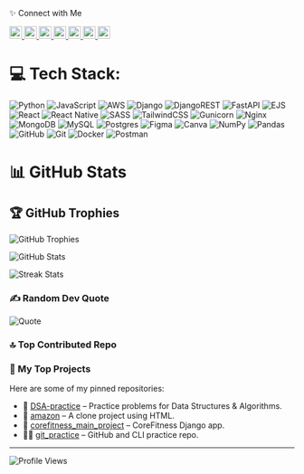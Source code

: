 
✨ Connect with Me
<p align="left"> <a href="https://facebook.com/profile.php?id=61578028623223"> <img src="https://img.shields.io/badge/Facebook-1877F2?style=flat&logo=facebook&logoColor=white" height="22"/> </a> <a href="https://instagram.com/ambady.dileep"> <img src="https://img.shields.io/badge/Instagram-E4405F?style=flat&logo=instagram&logoColor=white" height="22"/> </a> <a href="https://linkedin.com/in/ambady-dileep"> <img src="https://img.shields.io/badge/LinkedIn-0077B5?style=flat&logo=linkedin&logoColor=white" height="22"/> </a> <a href="https://pinterest.com/@ambadydileep17"> <img src="https://img.shields.io/badge/Pinterest-E60023?style=flat&logo=pinterest&logoColor=white" height="22"/> </a> <a href="https://x.com/ambady.dileep"> <img src="https://img.shields.io/badge/X-000000?style=flat&logo=x&logoColor=white" height="22"/> </a> <a href="https://youtube.com/@realambadydileep"> <img src="https://img.shields.io/badge/YouTube-FF0000?style=flat&logo=youtube&logoColor=white" height="22"/> </a> <a href="mailto:ambadydileep.pro@gmail.com"> <img src="https://img.shields.io/badge/Gmail-D14836?style=flat&logo=gmail&logoColor=white" height="22"/> </a> </p>

# 💻 Tech Stack:
![Python](https://img.shields.io/badge/python-3670A0?style=flat-square&logo=python&logoColor=ffdd54) ![JavaScript](https://img.shields.io/badge/javascript-%23323330.svg?style=flat-square&logo=javascript&logoColor=%23F7DF1E) ![AWS](https://img.shields.io/badge/AWS-%23FF9900.svg?style=flat-square&logo=amazon-aws&logoColor=white) ![Django](https://img.shields.io/badge/django-%23092E20.svg?style=flat-square&logo=django&logoColor=white) ![DjangoREST](https://img.shields.io/badge/DJANGO-REST-ff1709?style=flat-square&logo=django&logoColor=white&color=ff1709&labelColor=gray) ![FastAPI](https://img.shields.io/badge/FastAPI-005571?style=flat-square&logo=fastapi) ![EJS](https://img.shields.io/badge/ejs-%23B4CA65.svg?style=flat-square&logo=ejs&logoColor=black) ![React](https://img.shields.io/badge/react-%2320232a.svg?style=flat-square&logo=react&logoColor=%2361DAFB) ![React Native](https://img.shields.io/badge/react_native-%2320232a.svg?style=flat-square&logo=react&logoColor=%2361DAFB) ![SASS](https://img.shields.io/badge/SASS-hotpink.svg?style=flat-square&logo=SASS&logoColor=white) ![TailwindCSS](https://img.shields.io/badge/tailwindcss-%2338B2AC.svg?style=flat-square&logo=tailwind-css&logoColor=white) ![Gunicorn](https://img.shields.io/badge/gunicorn-%298729.svg?style=flat-square&logo=gunicorn&logoColor=white) ![Nginx](https://img.shields.io/badge/nginx-%23009639.svg?style=flat-square&logo=nginx&logoColor=white) ![MongoDB](https://img.shields.io/badge/MongoDB-%234ea94b.svg?style=flat-square&logo=mongodb&logoColor=white) ![MySQL](https://img.shields.io/badge/mysql-4479A1.svg?style=flat-square&logo=mysql&logoColor=white) ![Postgres](https://img.shields.io/badge/postgres-%23316192.svg?style=flat-square&logo=postgresql&logoColor=white) ![Figma](https://img.shields.io/badge/figma-%23F24E1E.svg?style=flat-square&logo=figma&logoColor=white) ![Canva](https://img.shields.io/badge/Canva-%2300C4CC.svg?style=flat-square&logo=Canva&logoColor=white) ![NumPy](https://img.shields.io/badge/numpy-%23013243.svg?style=flat-square&logo=numpy&logoColor=white) ![Pandas](https://img.shields.io/badge/pandas-%23150458.svg?style=flat-square&logo=pandas&logoColor=white) ![GitHub](https://img.shields.io/badge/github-%23121011.svg?style=flat-square&logo=github&logoColor=white) ![Git](https://img.shields.io/badge/git-%23F05033.svg?style=flat-square&logo=git&logoColor=white) ![Docker](https://img.shields.io/badge/docker-%230db7ed.svg?style=flat-square&logo=docker&logoColor=white) ![Postman](https://img.shields.io/badge/Postman-FF6C37?style=flat-square&logo=postman&logoColor=white)

# 📊 GitHub Stats

## 🏆 GitHub Trophies
![GitHub Trophies](https://github-profile-trophy.vercel.app/?username=AmbadyDileep&theme=default&no-frame=false&no-bg=true&margin-w=4)

<!-- Stats -->
![GitHub Stats](https://github-readme-stats.vercel.app/api?username=AmbadyDileep&theme=shadow_green&hide_border=false&count_private=true&show_icons=true)

<!-- Streak -->
![Streak Stats](https://github-readme-streak-stats.herokuapp.com?user=AmbadyDileep&theme=shadow_green&hide_border=false)

### ✍️ Random Dev Quote
![Quote](https://quotes-github-readme.vercel.app/api?type=horizontal&theme=radical)

### 🔝 Top Contributed Repo
### 🚀 My Top Projects

Here are some of my pinned repositories:

- 🧠 [DSA-practice](https://github.com/Ambady-dileep/DSA-practice) – Practice problems for Data Structures & Algorithms.
- 🛒 [amazon](https://github.com/Ambady-dileep/amazon) – A clone project using HTML.
- 💪 [corefitness_main_project](https://github.com/Ambady-dileep/corefitness_main_project) – CoreFitness Django app.
- 🧑‍💻 [git_practice](https://github.com/Ambady-dileep/git_practice) – GitHub and CLI practice repo.

---
![Profile Views](https://komarev.com/ghpvc/?username=Ambady-Dileep&label=Profile%20views&color=0e75b6&style=flat)

<!-- Proudly created with GPRM ( https://gprm.itsvg.in ) -->
